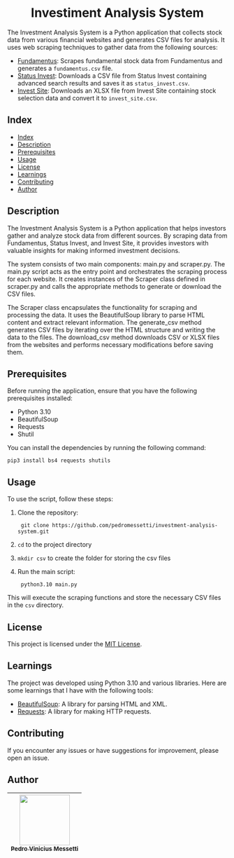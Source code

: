 <h1 align="center">
    Investiment Analysis System
</h1>

<p>
The Investment Analysis System is a Python application that collects stock data from various financial websites and generates CSV files for analysis. It uses web scraping techniques to gather data from the following sources:

- [Fundamentus](https://www.fundamentus.com.br/resultado.php): Scrapes fundamental stock data from Fundamentus and generates a `fundamentus.csv` file.
- [Status Invest](https://statusinvest.com.br/): Downloads a CSV file from Status Invest containing advanced search results and saves it as `status_invest.csv`.
- [Invest Site](https://www.investsite.com.br/): Downloads an XLSX file from Invest Site containing stock selection data and convert it to `invest_site.csv`.    
</p>

## Index
- [Index](#index)
- [Description](#description)
- [Prerequisites](#prerequisites)
- [Usage](#usage)
- [License](#license)
- [Learnings](#learnings)
- [Contributing](#contributing)
- [Author](#author)

## Description

<p>
The Investment Analysis System is a Python application that helps investors gather and analyze stock data from different sources. By scraping data from Fundamentus, Status Invest, and Invest Site, it provides investors with valuable insights for making informed investment decisions.

The system consists of two main components: main.py and scraper.py. The main.py script acts as the entry point and orchestrates the scraping process for each website. It creates instances of the Scraper class defined in scraper.py and calls the appropriate methods to generate or download the CSV files.

The Scraper class encapsulates the functionality for scraping and processing the data. It uses the BeautifulSoup library to parse HTML content and extract relevant information. The generate_csv method generates CSV files by iterating over the HTML structure and writing the data to the files. The download_csv method downloads CSV or XLSX files from the websites and performs necessary modifications before saving them.
</p>


## Prerequisites

Before running the application, ensure that you have the following prerequisites installed:

- Python 3.10
- BeautifulSoup
- Requests
- Shutil

You can install the dependencies by running the following command:

    pip3 install bs4 requests shutils

## Usage

To use the script, follow these steps:

1. Clone the repository:

        git clone https://github.com/pedromessetti/investment-analysis-system.git

2. `cd` to the project directory

3. `mkdir csv` to create the folder for storing the csv files

4. Run the main script:

        python3.10 main.py

This will execute the scraping functions and store the necessary CSV files in the `csv` directory.

## License

This project is licensed under the [MIT License](LICENSE).

## Learnings

The project was developed using Python 3.10 and various libraries. Here are some learnings that I have with the following tools:

- [BeautifulSoup](https://www.crummy.com/software/BeautifulSoup/): A library for parsing HTML and XML.
- [Requests](https://docs.python-requests.org/): A library for making HTTP requests.

## Contributing

If you encounter any issues or have suggestions for improvement, please open an issue.

## Author
| [<img src="https://avatars.githubusercontent.com/u/105685220?v=4" width=115><br><sub>Pedro Vinicius Messetti</sub>](https://github.com/pedromessetti) |
|:---------------------------------------------------------------------------------------------------------------------------------------------------: |